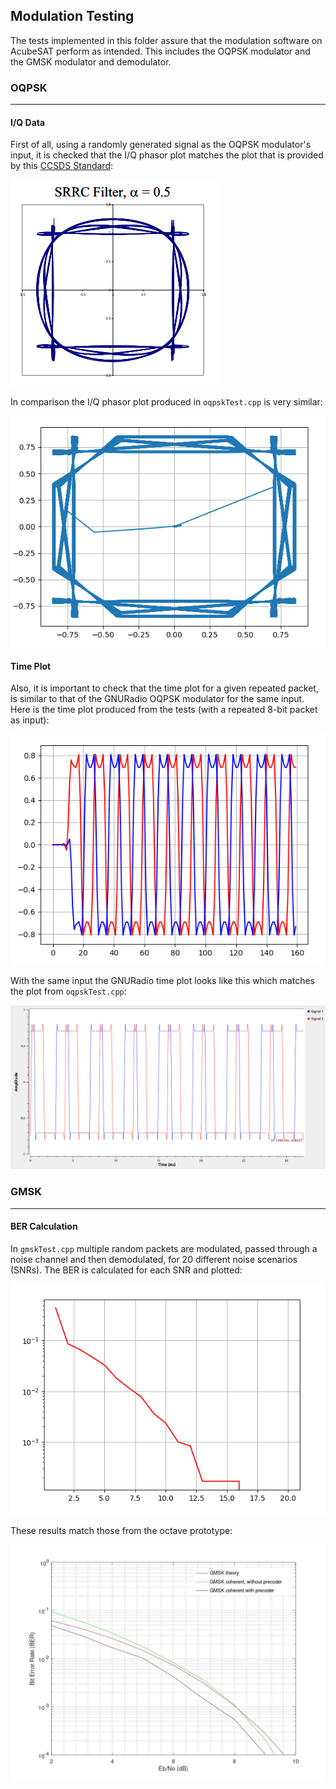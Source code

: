 ## Modulation Testing

The tests implemented in this folder assure that the modulation software on AcubeSAT perform as intended. This includes the OQPSK modulator and the GMSK modulator and demodulator.
### OQPSK

---

#### I/Q Data

First of all, using a randomly generated signal as the OQPSK modulator's input, it is checked that
the I/Q phasor plot matches the plot that is provided by this [CCSDS Standard](https://public.ccsds.org/Pubs/413x0g2s.pdf):

![CCSDS Standard I/Q phasor plot](./media/StandardIQPlot.png "CCSDS Standard I/Q phasor plot")

In comparison the I/Q phasor plot produced in `oqpskTest.cpp` is very similar:

![Test I/Q phasor plot](./media/TestIQPlot.png "Test I/Q phasor plot")

#### Time Plot

Also, it is important to check that the time plot for a given repeated packet, is similar to
that of the GNURadio OQPSK modulator for the same input. Here is the time plot produced from
the tests (with a repeated 8-bit packet as input):

![Test I/Q time plot](./media/TestTimePlot.png "Test I/Q time plot")

With the same input the GNURadio time plot looks like this which matches the plot from `oqpskTest.cpp`:

![GNURadio I/Q time plot](./media/GRCTimePlot.png "GNURadio I/Q time plot")

### GMSK

---

#### BER Calculation

In `gmskTest.cpp` multiple random packets are modulated, passed through a noise channel
and then demodulated, for 20 different noise scenarios (SNRs). The BER is calculated for each SNR and plotted:

![GMSK Test Results](./media/GMSKber.png "GMSK Test BER-SNR curve")

These results match those from the octave prototype:

![GMSK Test Results](./media/GMSKOctaveBER.png "GMSK Octave BER-SNR curve")